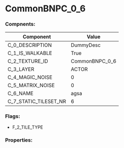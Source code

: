 

# CommonBNPC_0_6





### Compnents: 
| Component | Value | 
|  --  |  --  | 
| C_0_DESCRIPTION | DummyDesc | 
| C_1_IS_WALKABLE | True | 
| C_2_TEXTURE_ID | CommonBNPC_0_6 | 
| C_3_LAYER | ACTOR | 
| C_4_MAGIC_NOISE | 0 | 
| C_5_MATRIX_NOISE | 0 | 
| C_6_NAME | agsa | 
| C_7_STATIC_TILESET_NR | 6 | 


### Flags: 
* F_2_TILE_TYPE


### Properties: 

